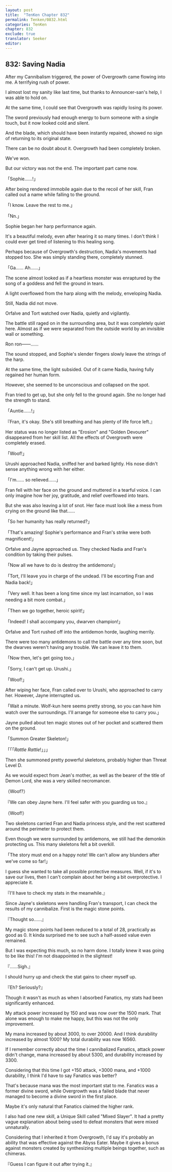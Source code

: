 ```yaml
---
layout: post
title:  "TenKen Chapter 832"
permalink: Tenken/0832.html
categories: TenKen
chapter: 832
exclude: true
translator: Seeker
editor: 
---
```

<h2>832: Saving Nadia</h2>

 After my Cannibalism triggered, the power of Overgrowth came flowing into me. A terrifying rush of power.

 I almost lost my sanity like last time, but thanks to Announcer-san's help, I was able to hold on.

 At the same time, I could see that Overgrowth was rapidly losing its power.

 The sword previously had enough energy to burn someone with a single touch, but it now looked cold and silent.

 And the blade, which should have been instantly repaired, showed no sign of returning to its original state.

 There can be no doubt about it. Overgrowth had been completely broken.

 We've won.

 But our victory was not the end. The important part came now.

「Sophie……!」

 After being rendered immobile again due to the recoil of her skill, Fran called out a name while falling to the ground.

「I know. Leave the rest to me.」

「Nn.」

 Sophie began her harp performance again.

 It's a beautiful melody, even after hearing it so many times. I don't think I could ever get tired of listening to this healing song.

 Perhaps because of Overgrowth's destruction, Nadia's movements had stopped too. She was simply standing there, completely stunned.

「Ga…… Ah……」

 The scene almost looked as if a heartless monster was enraptured by the song of a goddess and fell the ground in tears.

 A light overflowed from the harp along with the melody, enveloping Nadia.

 Still, Nadia did not move.

 Orfalve and Tort watched over Nadia, quietly and vigilantly.

 The battle still raged on in the surrounding area, but it was completely quiet here. Almost as if we were separated from the outside world by an invisible wall or something.

 Ron ron――……

 The sound stopped, and Sophie's slender fingers slowly leave the strings of the harp.

 At the same time, the light subsided. Out of it came Nadia, having fully regained her human form.

 However, she seemed to be unconscious and collapsed on the spot.

 Fran tried to get up, but she only fell to the ground again. She no longer had the strength to stand.

「Auntie……!」

『Fran, it's okay. She's still breathing and has plenty of life force left.』

 Her status was no longer listed as "Erosion" and "Golden Devourer" disappeared from her skill list. All the effects of Overgrowth were completely erased.

「Woof!」

 Urushi approached Nadia, sniffed her and barked lightly. His nose didn't sense anything wrong with her either.

「I'm…… so relieved……」

 Fran fell with her face on the ground and muttered in a tearful voice. I can only imagine how her joy, gratitude, and relief overflowed into tears.

 But she was also leaving a lot of snot. Her face must look like a mess from crying on the ground like that……

「So her humanity has really returned?」

「That's amazing! Sophie's performance and Fran's strike were both magnificent!」

 Orfalve and Jayne approached us. They checked Nadia and Fran's condition by taking their pulses.

「Now all we have to do is destroy the antidemons!」

「Tort, I'll leave you in charge of the undead. I'll be escorting Fran and Nadia back!」

「Very well. It has been a long time since my last incarnation, so I was needing a bit more combat.」

「Then we go together, heroic spirit!」

「Indeed! I shall accompany you, dwarven champion!」

 Orfalve and Tort rushed off into the antidemon horde, laughing merrily.

 There were too many antidemons to call the battle over any time soon, but the dwarves weren't having any trouble. We can leave it to them.

「Now then, let's get going too.」

「Sorry, I can't get up. Urushi.」

「Woof!」

 After wiping her face, Fran called over to Urushi, who approached to carry her. However, Jayne interrupted us.

「Wait a minute. Wolf-kun here seems pretty strong, so you can have him watch over the surroundings. I'll arrange for someone else to carry you.」

 Jayne pulled about ten magic stones out of her pocket and scattered them on the ground.

「Summon Greater Skeleton!」

「「「*Rattle* *Rattle*!」」」

 Then she summoned pretty powerful skeletons, probably higher than Threat Level D.

 As we would expect from Jean's mother, as well as the bearer of the title of Demon Lord, she was a very skilled necromancer.

（Woof?）

『We can obey Jayne here. I'll feel safer with you guarding us too.』

（Woof!）

 Two skeletons carried Fran and Nadia princess style, and the rest scattered around the perimeter to protect them.

 Even though we were surrounded by antidemons, we still had the demonkin protecting us. This many skeletons felt a bit overkill.

「The story must end on a happy note! We can't allow any blunders after we've come so far!」

 I guess she wanted to take all possible protective measures. Well, if it's to save our lives, then I can't complain about her being a bit overprotective. I appreciate it.

『I'll have to check my stats in the meanwhile.』

 Since Jayne's skeletons were handling Fran's transport, I can check the results of my cannibalize. First is the magic stone points.

『Thought so……』

 My magic stone points had been reduced to a total of 28, practically as good as 0. It kinda surprised me to see such a half-assed value even remained.

 But I was expecting this much, so no harm done. I totally knew it was going to be like this! I'm not disappointed in the slightest!

『……Sigh.』

 I should hurry up and check the stat gains to cheer myself up.

『Eh? Seriously?』

 Though it wasn't as much as when I absorbed Fanatics, my stats had been significantly enhanced.

 My attack power increased by 150 and was now over the 1500 mark. That alone was enough to make me happy, but this was not the only improvement.

 My mana increased by about 3000, to over 20000. And I think durability increased by almost 1000? My total durability was now 16560.

 If I remember correctly about the time I cannibalized Fanatics, attack power didn't change, mana increased by about 5300, and durability increased by 3300.

 Considering that this time I got +150 attack, +3000 mana, and +1000 durability, I think I'd have to say Fanatics was better?

 That's because mana was the most important stat to me. Fanatics was a former divine sword, while Overgrowth was a failed blade that never managed to become a divine sword in the first place.

 Maybe it's only natural that Fanatics claimed the higher rank.

 I also had one new skill, a Unique Skill called "Mixed Slayer". It had a pretty vague explanation about being used to defeat monsters that were mixed unnaturally.

 Considering that I inherited it from Overgrowth, I'd say it's probably an ability that was effective against the Abyss Eater. Maybe it gives a bonus against monsters created by synthesizing multiple beings together, such as chimeras.

『Guess I can figure it out after trying it.』



